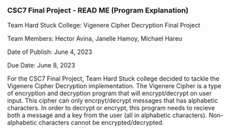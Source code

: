 ### CSC7 Final Project - READ ME (Program Explanation)

Team Hard Stuck College: Vigenere Cipher Decryption Final Project

Team Members: Hector Avina, Janelle Hamoy, Michael Hareu

Date of Publish: June 4, 2023

Due Date: June 8, 2023

For the CSC7 Final Project, Team Hard Stuck college decided to tackle the Vigenere Cipher Decryption implementation. The Vigenere Cipher is a type of encryption and decryption program that will encrypt/decrypt on user input. This cipher can only encrpyt/decrypt messages that has alphabetic characters. In order to decrypt or encrypt, this program needs to recieve both a message and a key from the user (all in alphabetic characters). Non-alphabetic characters cannot be encrypted/decrypted.

